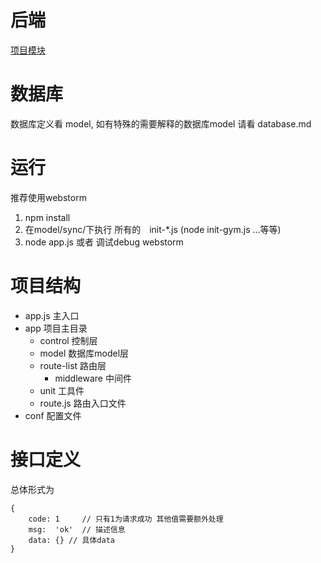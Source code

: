 # 后端
[项目模块](http://note.youdao.com/noteshare?id=a6da5822283bf8cecc4e04a2df2a3b0d)

# 数据库
数据库定义看 model, 如有特殊的需要解释的数据库model 请看 database.md


# 运行

推荐使用webstorm

1. npm install
2. 在model/sync/下执行 所有的　init-*.js (node init-gym.js ...等等)
3. node app.js 或者 调试debug webstorm


# 项目结构

- app.js            主入口
- app               项目主目录
    - control           控制层
    - model             数据库model层
    - route-list        路由层
        - middleware        中间件
    - unit              工具件
    - route.js          路由入口文件
- conf              配置文件


# 接口定义
总体形式为
```
{
    code: 1     // 只有1为请求成功 其他值需要额外处理
    msg:  'ok'  // 描述信息
    data: {} // 具体data
}


```

